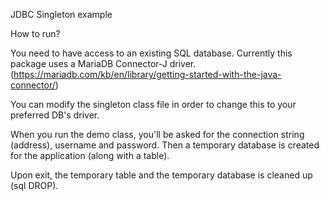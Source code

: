 JDBC Singleton example

How to run?

You need to have access to an existing SQL database. Currently this package uses a MariaDB Connector-J driver.
(https://mariadb.com/kb/en/library/getting-started-with-the-java-connector/)

You can modify the singleton class file in order to change this to your preferred DB's driver.

When you run the demo class, you'll be asked for the connection string (address), username and password.
Then a temporary database is created for the application (along with a table).

Upon exit, the temporary table and the temporary database is cleaned up (sql DROP).
